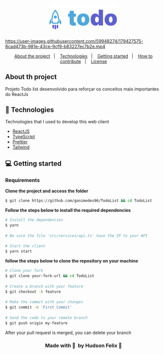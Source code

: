 
<h1 align="center">
    <img alt="TodoList" title="TodoList" src="public/images/Logo.svg" width="220px" />
</h1>



https://user-images.githubusercontent.com/59948274/179427575-8cad473b-981e-43ce-9cf9-b83227ec7b2e.mp4

<p align="center">
  <a href="#-about-the-project">About the project</a>&nbsp;&nbsp;&nbsp;|&nbsp;&nbsp;&nbsp;
  <a href="#-technologies">Technologies</a>&nbsp;&nbsp;&nbsp;|&nbsp;&nbsp;&nbsp;
  <a href="#-getting-started">Getting started</a>&nbsp;&nbsp;&nbsp;|&nbsp;&nbsp;&nbsp;
  <a href="#-how-to-contribute">How to contribute</a>&nbsp;&nbsp;&nbsp;|&nbsp;&nbsp;&nbsp;
  <a href="#-license">License</a>
</p>

<h2 >
	About th project
</h2>

<p>Projeto Todo list  desenvolvido para reforçar os conceitos mais importantes do ReactJs </p>

## 🚀 Technologies

Technologies that I used to develop this web client

- [ReactJS](https://reactjs.org/)
- [TypeScript](https://www.typescriptlang.org/)
- [Prettier](https://prettier.io)
- [Tailwind](https://tailwindui.com)

## 💻 Getting started

### Requirements

**Clone the project and access the folder**

```bash
$ git clone https://github.com/ganimedes96/TodoList && cd TodoList
```

**Follow the steps below to install the required dependencies**

```bash
# Install the dependencies
$ yarn

# Be sure the file 'src/services/api.ts' have the IP to your API

# Start the client
$ yarn start
```


**follow the steps below to clone the repository on your machine**

```bash
# Clone your fork
$ git clone your-fork-url && cd TodoList

# Create a branch with your feature
$ git checkout -b feature

# Make the commit with your changes
$ git commit -m 'First Commit'

# Send the code to your remote branch
$ git push origin my-feature
```

After your pull request is merged, you can delete your branch

<h3 align='center'>
    Made with 💜 &nbsp;by Hudson Felix 👋 
	
</h3>
